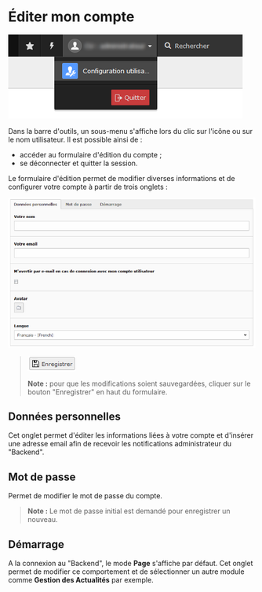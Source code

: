# Éditer mon compte

![](../../.gitbook/assets/admin_typo3_account%20%281%29.png)

Dans la barre d'outils, un sous-menu s'affiche lors du clic sur l'icône ou sur le nom utilisateur. Il est possible ainsi de :

* accéder au formulaire d'édition du compte ;
* se déconnecter et quitter la session.

Le formulaire d'édition permet de modifier diverses informations et de configurer votre compte à partir de trois onglets :

![](../../.gitbook/assets/admin_typo3_edit_account.png)

> ![](../../.gitbook/assets/save.png)
>
> **Note :** pour que les modifications soient sauvegardées, cliquer sur le bouton "Enregistrer" en haut du formulaire.

## Données personnelles

Cet onglet permet d'éditer les informations liées à votre compte et d'insérer une adresse email afin de recevoir les notifications administrateur du "Backend".

## Mot de passe

Permet de modifier le mot de passe du compte.

> **Note :** Le mot de passe initial est demandé pour enregistrer un nouveau.

## Démarrage

A la connexion au "Backend", le mode **Page** s'affiche par défaut. Cet onglet permet de modifier ce comportement et de sélectionner un autre module comme **Gestion des Actualités** par exemple.

